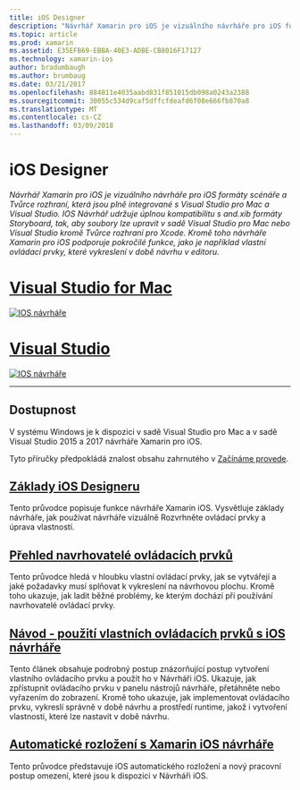 ```yaml
---
title: iOS Designer
description: "Návrhář Xamarin pro iOS je vizuálního návrháře pro iOS formáty scénáře a Tvůrce rozhraní, která jsou plně integrované s Visual Studio pro Mac a Visual Studio. IOS Návrhář udržuje úplnou kompatibilitu s and.xib formáty Storyboard, tak, aby soubory lze upravit v sadě Visual Studio pro Mac nebo Visual Studio kromě Tvůrce rozhraní pro Xcode. Kromě toho návrháře Xamarin pro iOS podporuje pokročilé funkce, jako je například vlastní ovládací prvky, které vykreslení v době návrhu v editoru."
ms.topic: article
ms.prod: xamarin
ms.assetid: E35EFB69-EBBA-40E3-ADBE-CB8016F17127
ms.technology: xamarin-ios
author: bradumbaugh
ms.author: brumbaug
ms.date: 03/21/2017
ms.openlocfilehash: 884811e4035aabd831f851015db098a0243a2388
ms.sourcegitcommit: 30055c534d9caf5dffcfdeafd6f08e666fb870a8
ms.translationtype: MT
ms.contentlocale: cs-CZ
ms.lasthandoff: 03/09/2018
---
```

# <a name="ios-designer"></a>iOS Designer

_Návrhář Xamarin pro iOS je vizuálního návrháře pro iOS formáty scénáře a Tvůrce rozhraní, která jsou plně integrované s Visual Studio pro Mac a Visual Studio. IOS Návrhář udržuje úplnou kompatibilitu s and.xib formáty Storyboard, tak, aby soubory lze upravit v sadě Visual Studio pro Mac nebo Visual Studio kromě Tvůrce rozhraní pro Xcode. Kromě toho návrháře Xamarin pro iOS podporuje pokročilé funkce, jako je například vlastní ovládací prvky, které vykreslení v době návrhu v editoru._

# <a name="visual-studio-for-mactabvsmac"></a>[Visual Studio for Mac](#tab/vsmac)


[![](images/designer-new1.png "IOS návrháře")](images/designer-new1.png#lightbox)


# <a name="visual-studiotabvswin"></a>[Visual Studio](#tab/vswin)


[![](images/designer-vs.png "IOS návrháře")](images/designer-vs.png#lightbox)


-----

## <a name="availability"></a>Dostupnost

V systému Windows je k dispozici v sadě Visual Studio pro Mac a v sadě Visual Studio 2015 a 2017 návrháře Xamarin pro iOS.

Tyto příručky předpokládá znalost obsahu zahrnutého v [Začínáme provede](~/ios/get-started/index.md).


## <a name="ios-designer-basicsintroductionmd"></a>[Základy iOS Designeru](introduction.md)

Tento průvodce popisuje funkce návrháře Xamarin iOS. Vysvětluje základy návrháře, jak používat návrháře vizuálně Rozvrhněte ovládací prvky a úprava vlastností.

##  <a name="designable-controls-overviewios-designable-controls-overviewmd"></a>[Přehled navrhovatelé ovládacích prvků](ios-designable-controls-overview.md)

Tento průvodce hledá v hloubku vlastní ovládací prvky, jak se vytvářejí a jaké požadavky musí splňovat k vykreslení na návrhovou plochu. Kromě toho ukazuje, jak ladit běžné problémy, ke kterým dochází při používání navrhovatelé ovládací prvky.

##  <a name="walkthrough---using-custom-controls-with-ios-designerios-designable-controls-walkthroughmd"></a>[Návod - použití vlastních ovládacích prvků s iOS návrháře](ios-designable-controls-walkthrough.md)

Tento článek obsahuje podrobný postup znázorňující postup vytvoření vlastního ovládacího prvku a použít ho v Návrháři iOS. Ukazuje, jak zpřístupnit ovládacího prvku v panelu nástrojů návrháře, přetáhněte nebo vyřazením do zobrazení. Kromě toho ukazuje, jak implementovat ovládacího prvku, vykreslí správně v době návrhu a prostředí runtime, jakož i vytvoření vlastnosti, které lze nastavit v době návrhu.

##  <a name="auto-layout-with-the-xamarin-ios-designerdesigner-auto-layoutmd"></a>[Automatické rozložení s Xamarin iOS návrháře](designer-auto-layout.md)

Tento průvodce představuje iOS automatického rozložení a nový pracovní postup omezení, které jsou k dispozici v Návrháři iOS.
